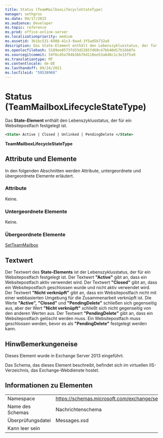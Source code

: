 ```yaml
---
title: Status (TeamMailboxLifecycleStateType)
manager: sethgros
ms.date: 09/17/2015
ms.audience: Developer
ms.topic: reference
ms.prod: office-online-server
ms.localizationpriority: medium
ms.assetid: 3b1bc531-6988-41c3-9aad-3f5ad5b732a9
description: Das State-Element enthält den Lebenszyklusstatus, der für ein Websitepostfach festgelegt ist.
ms.openlocfilehash: 5189ee8573fd33d2265fd60c47bb40d17b16b8fe
ms.sourcegitcommit: 54f6cd5a704b36b76d110ee53a6d6c1c3e15f5a9
ms.translationtype: MT
ms.contentlocale: de-DE
ms.lasthandoff: 09/24/2021
ms.locfileid: "59538968"
---
```

# <a name="state-teammailboxlifecyclestatetype"></a>Status (TeamMailboxLifecycleStateType)

Das **State-Element** enthält den Lebenszyklusstatus, der für ein Websitepostfach festgelegt ist. 
  
```XML
<State> Active | Closed | Unlinked | PendingDelete </State>
```

**TeamMailboxLifecycleStateType**

## <a name="attributes-and-elements"></a>Attribute und Elemente

In den folgenden Abschnitten werden Attribute, untergeordnete und übergeordnete Elemente erläutert.
  
### <a name="attributes"></a>Attribute

Keine.
  
### <a name="child-elements"></a>Untergeordnete Elemente

Keine.
  
### <a name="parent-elements"></a>Übergeordnete Elemente

[SetTeamMailbox](setteammailbox.md)
  
## <a name="text-value"></a>Textwert

Der Textwert des **State-Elements** ist der Lebenszyklusstatus, der für ein Websitepostfach festgelegt ist. Der Textwert **"Active"** gibt an, dass ein Websitepostfach aktiv verwendet wird. Der Textwert **"Closed"** gibt an, dass ein Websitepostfach geschlossen wurde und nicht aktiv verwendet wird. Der Textwert **"Nicht verknüpft"** gibt an, dass ein Websitepostfach nicht mit einer webbasierten Umgebung für die Zusammenarbeit verknüpft ist. Die Werte **"Active",** **"Closed"** und **"PendingDelete"** schließen sich gegenseitig aus, aber der Wert **"Nicht verknüpft"** schließt sich nicht gegenseitig von den anderen Werten aus. Der Textwert **"PendingDelete"** gibt an, dass ein Websitepostfach gelöscht werden muss. Ein Websitepostfach muss geschlossen werden, bevor es als **"PendingDelete"** festgelegt werden kann.
  
## <a name="remarks"></a>HinwBemerkungeneise

Dieses Element wurde in Exchange Server 2013 eingeführt.
  
Das Schema, das dieses Element beschreibt, befindet sich im virtuellen IIS-Verzeichnis, das Exchange-Webdienste hostet.
  
## <a name="element-information"></a>Informationen zu Elementen

|||
|:-----|:-----|
|Namespace  <br/> |https://schemas.microsoft.com/exchange/services/2006/messages  <br/> |
|Name des Schemas  <br/> |Nachrichtenschema  <br/> |
|Überprüfungsdatei  <br/> |Messages.xsd  <br/> |
|Kann leer sein  <br/> ||
   

